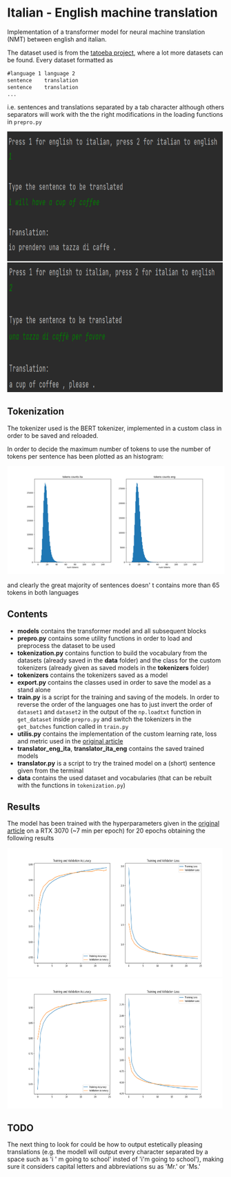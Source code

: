 # Italian - English machine translation

Implementation of a transformer model for neural machine translation (NMT) between english and italian.

The dataset used is from the [tatoeba project](http://www.manythings.org/anki/), where a lot more datasets 
can be found.
Every dataset formatted as 

```
#language 1 language 2
sentence    translation
sentence    translation
...
```

i.e. sentences and translations separated by a tab character although others separators will work with the
the right modifications in the loading functions in `prepro.py`

<img src= "images/engToita.png" height='300' width='500'> <img src= "images/itaTOeng.png" height='300' width='500'>


## Tokenization

The tokenizer used is the BERT tokenizer, implemented in a custom class in order to be saved and reloaded.

In order to decide the maximum number of tokens to use the number of tokens per sentence has been plotted as
an histogram:

<img src= "images/tokens_counts.png" height='250' width='800'>

and clearly the great majority of sentences doesn' t contains more than 65 tokens in both languages

## Contents

* **models** contains the transformer model and all subsequent blocks
* **prepro.py** contains some utility functions in order to load and preprocess the dataset to be used
* **tokenization.py** contains function to build the vocabulary from the datasets (already saved in the **data** folder) and the class 
for the custom tokenizers (already given as saved models in the **tokenizers** folder)
* **tokenizers** contains the tokenizers saved as a model
* **export.py** contains the classes used in order to save the model as a stand alone
* **train.py** is a script for the training and saving of the models. 
In order to reverse the order of the languages 
one has to just invert the order of `dataset1` and `dataset2` in the output of the `np.loadtxt` function in `get_dataset`
inside `prepro.py` and switch the tokenizers in the `get_batches` function called in `train.py`
* **utilis.py** contains the implementation of the custom learning rate, loss and metric used in the 
[original article](https://arxiv.org/abs/1706.03762)
* **translator_eng_ita**, **translator_ita_eng** contains the saved trained models
* **translator.py** is a script to try the trained model on a (short) sentence given from the terminal
* **data** contains the used dataset and vocabularies (that can be rebuilt with the functions in `tokenization.py`)

## Results

The model has been trained with the hyperparameters given in the [original article](https://arxiv.org/abs/1706.03762) on a 
RTX 3070 (~7 min per epoch) for 20 epochs obtaining the following results

<img src= "images/eng_ita_loss.png" height='300' width='500'> <img src= "images/ita_eng_loss.png" height='300' width='500'>

## TODO

The next thing to look for could be how to output estetically pleasing translations (e.g. the modell will output
every character separated by a space such as 'i ' m going to school' insted of 'i'm going to school'), making 
sure it considers capital letters and abbreviations su as 'Mr.' or 'Ms.'
